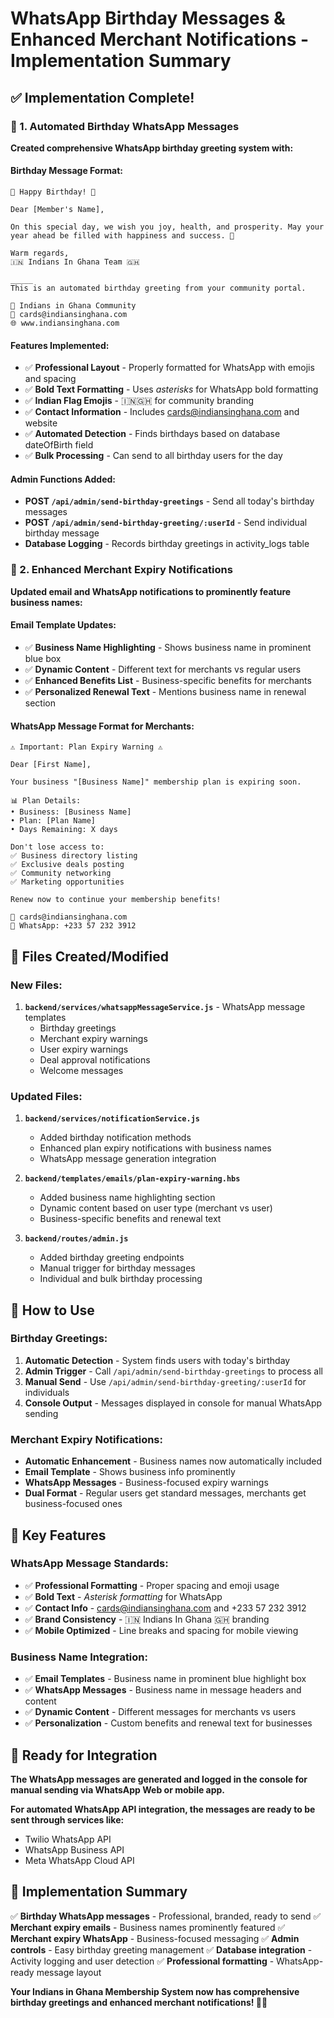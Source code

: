 # WhatsApp Birthday Messages & Enhanced Merchant Notifications - Implementation Summary

## ✅ Implementation Complete!

### 🎉 1. Automated Birthday WhatsApp Messages

**Created comprehensive WhatsApp birthday greeting system with:**

#### **Birthday Message Format:**
```
🎉 Happy Birthday! 🎉

Dear [Member's Name],

On this special day, we wish you joy, health, and prosperity. May your year ahead be filled with happiness and success. 🌟

Warm regards,
🇮🇳 Indians In Ghana Team 🇬🇭

_____
This is an automated birthday greeting from your community portal.

💌 Indians in Ghana Community
📧 cards@indiansinghana.com
🌐 www.indiansinghana.com
```

#### **Features Implemented:**
- ✅ **Professional Layout** - Properly formatted for WhatsApp with emojis and spacing
- ✅ **Bold Text Formatting** - Uses *asterisks* for WhatsApp bold formatting
- ✅ **Indian Flag Emojis** - 🇮🇳🇬🇭 for community branding
- ✅ **Contact Information** - Includes cards@indiansinghana.com and website
- ✅ **Automated Detection** - Finds birthdays based on database dateOfBirth field
- ✅ **Bulk Processing** - Can send to all birthday users for the day

#### **Admin Functions Added:**
- **POST `/api/admin/send-birthday-greetings`** - Send all today's birthday messages
- **POST `/api/admin/send-birthday-greeting/:userId`** - Send individual birthday message
- **Database Logging** - Records birthday greetings in activity_logs table

### 🏢 2. Enhanced Merchant Expiry Notifications

**Updated email and WhatsApp notifications to prominently feature business names:**

#### **Email Template Updates:**
- ✅ **Business Name Highlighting** - Shows business name in prominent blue box
- ✅ **Dynamic Content** - Different text for merchants vs regular users
- ✅ **Enhanced Benefits List** - Business-specific benefits for merchants
- ✅ **Personalized Renewal Text** - Mentions business name in renewal section

#### **WhatsApp Message Format for Merchants:**
```
⚠️ Important: Plan Expiry Warning ⚠️

Dear [First Name],

Your business "[Business Name]" membership plan is expiring soon.

📊 Plan Details:
• Business: [Business Name]
• Plan: [Plan Name]
• Days Remaining: X days

Don't lose access to:
✅ Business directory listing
✅ Exclusive deals posting
✅ Community networking
✅ Marketing opportunities

Renew now to continue your membership benefits!

📧 cards@indiansinghana.com
📱 WhatsApp: +233 57 232 3912
```

## 📁 Files Created/Modified

### **New Files:**
1. **`backend/services/whatsappMessageService.js`** - WhatsApp message templates
   - Birthday greetings
   - Merchant expiry warnings
   - User expiry warnings
   - Deal approval notifications
   - Welcome messages

### **Updated Files:**
1. **`backend/services/notificationService.js`**
   - Added birthday notification methods
   - Enhanced plan expiry notifications with business names
   - WhatsApp message generation integration

2. **`backend/templates/emails/plan-expiry-warning.hbs`**
   - Added business name highlighting section
   - Dynamic content based on user type (merchant vs user)
   - Business-specific benefits and renewal text

3. **`backend/routes/admin.js`**
   - Added birthday greeting endpoints
   - Manual trigger for birthday messages
   - Individual and bulk birthday processing

## 🚀 How to Use

### **Birthday Greetings:**
1. **Automatic Detection** - System finds users with today's birthday
2. **Admin Trigger** - Call `/api/admin/send-birthday-greetings` to process all
3. **Manual Send** - Use `/api/admin/send-birthday-greeting/:userId` for individuals
4. **Console Output** - Messages displayed in console for manual WhatsApp sending

### **Merchant Expiry Notifications:**
- **Automatic Enhancement** - Business names now automatically included
- **Email Template** - Shows business info prominently
- **WhatsApp Messages** - Business-focused expiry warnings
- **Dual Format** - Regular users get standard messages, merchants get business-focused ones

## 🎯 Key Features

### **WhatsApp Message Standards:**
- ✅ **Professional Formatting** - Proper spacing and emoji usage
- ✅ **Bold Text** - *Asterisk formatting* for WhatsApp
- ✅ **Contact Info** - cards@indiansinghana.com and +233 57 232 3912
- ✅ **Brand Consistency** - 🇮🇳 Indians In Ghana 🇬🇭 branding
- ✅ **Mobile Optimized** - Line breaks and spacing for mobile viewing

### **Business Name Integration:**
- ✅ **Email Templates** - Business name in prominent blue highlight box
- ✅ **WhatsApp Messages** - Business name in message headers and content
- ✅ **Dynamic Content** - Different messages for merchants vs users
- ✅ **Personalization** - Custom benefits and renewal text for businesses

## 📱 Ready for Integration

**The WhatsApp messages are generated and logged in the console for manual sending via WhatsApp Web or mobile app.**

**For automated WhatsApp API integration, the messages are ready to be sent through services like:**
- Twilio WhatsApp API
- WhatsApp Business API
- Meta WhatsApp Cloud API

## 🎊 Implementation Summary

✅ **Birthday WhatsApp messages** - Professional, branded, ready to send
✅ **Merchant expiry emails** - Business names prominently featured
✅ **Merchant expiry WhatsApp** - Business-focused messaging
✅ **Admin controls** - Easy birthday greeting management
✅ **Database integration** - Activity logging and user detection
✅ **Professional formatting** - WhatsApp-ready message layout

**Your Indians in Ghana Membership System now has comprehensive birthday greetings and enhanced merchant notifications! 🎉🏢**